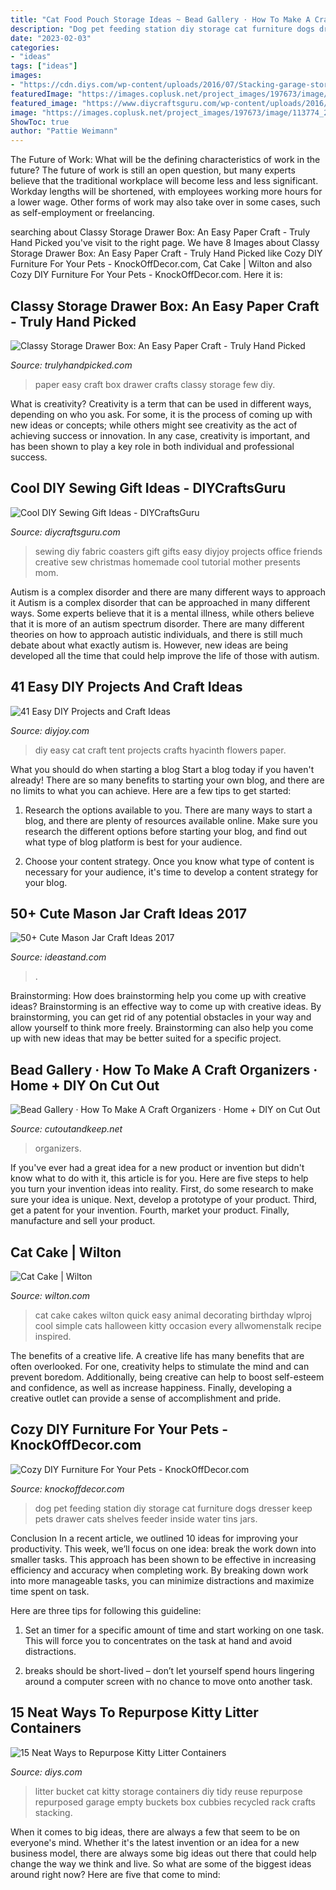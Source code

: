 ```yaml
---
title: "Cat Food Pouch Storage Ideas ~ Bead Gallery · How To Make A Craft Organizers · Home + Diy On Cut Out"
description: "Dog pet feeding station diy storage cat furniture dogs dresser keep pets drawer cats shelves feeder inside water tins jars"
date: "2023-02-03"
categories:
- "ideas"
tags: ["ideas"]
images:
- "https://cdn.diys.com/wp-content/uploads/2016/07/Stacking-garage-storage.jpg"
featuredImage: "https://images.coplusk.net/project_images/197673/image/113774_2F2016-03-23-111119-IMG_8403.jpg"
featured_image: "https://www.diycraftsguru.com/wp-content/uploads/2016/03/02-sewing-gifts-featured-image.jpg"
image: "https://images.coplusk.net/project_images/197673/image/113774_2F2016-03-23-111119-IMG_8403.jpg"
ShowToc: true
author: "Pattie Weimann"
---
```



The Future of Work: What will be the defining characteristics of work in the future?
The future of work is still an open question, but many experts believe that the traditional workplace will become less and less significant. Workday lengths will be shortened, with employees working more hours for a lower wage. Other forms of work may also take over in some cases, such as self-employment or freelancing.

	

		
searching about Classy Storage Drawer Box: An Easy Paper Craft - Truly Hand Picked you've visit to the right page. We have 8 Images about Classy Storage Drawer Box: An Easy Paper Craft - Truly Hand Picked like Cozy DIY Furniture For Your Pets - KnockOffDecor.com, Cat Cake | Wilton and also Cozy DIY Furniture For Your Pets - KnockOffDecor.com. Here it is:
		
    
## Classy Storage Drawer Box: An Easy Paper Craft - Truly Hand Picked

<img loading=lazy src="https://trulyhandpicked.com/wp-content/uploads/2019/02/easy-paper-craft-projects-you-can-make-with-kids-cute-diy-projects-1550725431gk4n8.jpg" onerror="this.onerror=null;this.src='https://tse4.mm.bing.net/th?id=OIP.zpy__21jtS2Ir2RdNXaUHwHaKP&amp;pid=15.1';" alt="Classy Storage Drawer Box: An Easy Paper Craft - Truly Hand Picked">

_Source: trulyhandpicked.com_

>paper easy craft box drawer crafts classy storage few diy. 

	

What is creativity?
Creativity is a term that can be used in different ways, depending on who you ask. For some, it is the process of coming up with new ideas or concepts; while others might see creativity as the act of achieving success or innovation. In any case, creativity is important, and has been shown to play a key role in both individual and professional success.

    
## Cool DIY Sewing Gift Ideas - DIYCraftsGuru

<img loading=lazy src="https://www.diycraftsguru.com/wp-content/uploads/2016/03/02-sewing-gifts-featured-image.jpg" onerror="this.onerror=null;this.src='https://tse1.mm.bing.net/th?id=OIP.mbWr3vxAlDZuSskwyasG3QHaNC&amp;pid=15.1';" alt="Cool DIY Sewing Gift Ideas - DIYCraftsGuru">

_Source: diycraftsguru.com_

>sewing diy fabric coasters gift gifts easy diyjoy projects office friends creative sew christmas homemade cool tutorial mother presents mom. 

	

Autism is a complex disorder and there are many different ways to approach it
Autism is a complex disorder that can be approached in many different ways. Some experts believe that it is a mental illness, while others believe that it is more of an autism spectrum disorder. There are many different theories on how to approach autistic individuals, and there is still much debate about what exactly autism is. However, new ideas are being developed all the time that could help improve the life of those with autism.

    
## 41 Easy DIY Projects And Craft Ideas

<img loading=lazy src="https://diyjoy.com/wp-content/uploads/2016/08/Easy-DIY-Cat-Tent.jpg" onerror="this.onerror=null;this.src='https://tse2.mm.bing.net/th?id=OIP.1wxJOgYHO5J6nodTI74f-AHaNP&amp;pid=15.1';" alt="41 Easy DIY Projects and Craft Ideas">

_Source: diyjoy.com_

>diy easy cat craft tent projects crafts hyacinth flowers paper. 

	

What you should do when starting a blog
Start a blog today if you haven't already! There are so many benefits to starting your own blog, and there are no limits to what you can achieve. Here are a few tips to get started:
1. Research the options available to you. There are many ways to start a blog, and there are plenty of resources available online. Make sure you research the different options before starting your blog, and find out what type of blog platform is best for your audience.

2. Choose your content strategy. Once you know what type of content is necessary for your audience, it's time to develop a content strategy for your blog.

    
## 50+ Cute Mason Jar Craft Ideas 2017

<img loading=lazy src="http://ideastand.com/wp-content/uploads/2014/02/mason-jar-crafts/christmas-food-gift-13.jpg" onerror="this.onerror=null;this.src='https://tse4.mm.bing.net/th?id=OIP.IOWvQxpGKOKAEkRgncZulQHaHa&amp;pid=15.1';" alt="50+ Cute Mason Jar Craft Ideas 2017">

_Source: ideastand.com_

>. 

	

Brainstorming: How does brainstorming help you come up with creative ideas?
Brainstorming is an effective way to come up with creative ideas. By brainstorming, you can get rid of any potential obstacles in your way and allow yourself to think more freely. Brainstorming can also help you come up with new ideas that may be better suited for a specific project.

    
## Bead Gallery · How To Make A Craft Organizers · Home + DIY On Cut Out

<img loading=lazy src="https://images.coplusk.net/project_images/197673/image/113774_2F2016-03-23-111119-IMG_8403.jpg" onerror="this.onerror=null;this.src='https://tse4.mm.bing.net/th?id=OIP.Eidb5XOuP1-BlsH7EDhZOAHaK2&amp;pid=15.1';" alt="Bead Gallery · How To Make A Craft Organizers · Home + DIY on Cut Out">

_Source: cutoutandkeep.net_

>organizers. 

	

If you've ever had a great idea for a new product or invention but didn't know what to do with it, this article is for you. Here are five steps to help you turn your invention ideas into reality. First, do some research to make sure your idea is unique. Next, develop a prototype of your product. Third, get a patent for your invention. Fourth, market your product. Finally, manufacture and sell your product.

    
## Cat Cake | Wilton

<img loading=lazy src="https://www.wilton.com/dw/image/v2/AAWA_PRD/on/demandware.static/-/Sites-wilton-project-master/default/dwf6933bbe/images/project/WLPROJ-4857/quick-as-a-cat-cake.jpg?sw=1000&amp;sh=1000&amp;sm=fit" onerror="this.onerror=null;this.src='https://tse1.mm.bing.net/th?id=OIP.22DpyIb2_rcjGp3_6rvrhQHaHa&amp;pid=15.1';" alt="Cat Cake | Wilton">

_Source: wilton.com_

>cat cake cakes wilton quick easy animal decorating birthday wlproj cool simple cats halloween kitty occasion every allwomenstalk recipe inspired. 

	

The benefits of a creative life.
A creative life has many benefits that are often overlooked. For one, creativity helps to stimulate the mind and can prevent boredom. Additionally, being creative can help to boost self-esteem and confidence, as well as increase happiness. Finally, developing a creative outlet can provide a sense of accomplishment and pride.

    
## Cozy DIY Furniture For Your Pets - KnockOffDecor.com

<img loading=lazy src="https://knockoffdecor.com/wp-content/uploads/2017/05/pet-furniture-dog-feeder-650x869.jpg" onerror="this.onerror=null;this.src='https://tse4.mm.bing.net/th?id=OIP.-ZC8qIkUHyNfXFgLDXG-jQHaJ5&amp;pid=15.1';" alt="Cozy DIY Furniture For Your Pets - KnockOffDecor.com">

_Source: knockoffdecor.com_

>dog pet feeding station diy storage cat furniture dogs dresser keep pets drawer cats shelves feeder inside water tins jars. 

	

Conclusion
In a recent article, we outlined 10 ideas for improving your productivity. This week, we’ll focus on one idea: break the work down into smaller tasks.
This approach has been shown to be effective in increasing efficiency and accuracy when completing work. By breaking down work into more manageable tasks, you can minimize distractions and maximize time spent on task.

Here are three tips for following this guideline:

1) Set an timer for a specific amount of time and start working on one task. This will force you to concentrates on the task at hand and avoid distractions.

2) breaks should be short-lived – don’t let yourself spend hours lingering around a computer screen with no chance to move onto another task.

    
## 15 Neat Ways To Repurpose Kitty Litter Containers

<img loading=lazy src="https://cdn.diys.com/wp-content/uploads/2016/07/Stacking-garage-storage.jpg" onerror="this.onerror=null;this.src='https://tse2.mm.bing.net/th?id=OIP.cgys3sv3EFMOkGX_pjkS7wHaJ6&amp;pid=15.1';" alt="15 Neat Ways to Repurpose Kitty Litter Containers">

_Source: diys.com_

>litter bucket cat kitty storage containers diy tidy reuse repurpose repurposed garage empty buckets box cubbies recycled rack crafts stacking. 

	

When it comes to big ideas, there are always a few that seem to be on everyone's mind. Whether it's the latest invention or an idea for a new business model, there are always some big ideas out there that could help change the way we think and live. So what are some of the biggest ideas around right now? Here are five that come to mind: 

